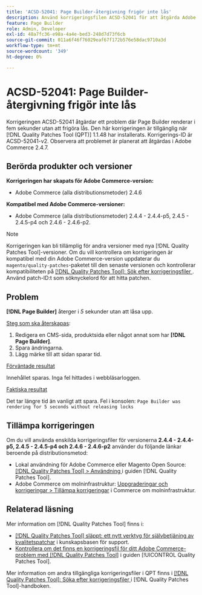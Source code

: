 ```yaml
---
title: 'ACSD-52041: Page Builder-återgivning frigör inte lås'
description: Använd korrigeringsfilen ACSD-52041 för att åtgärda Adobe Commerce-problemet där Page Builder renderar i fem sekunder utan att frigöra lås.
feature: Page Builder
role: Admin, Developer
exl-id: 48a7fc36-e98a-4a4e-bed3-248d7d73f6cb
source-git-commit: 011a6f46f76029eaf67f172b576e58dac9710a3d
workflow-type: tm+mt
source-wordcount: '349'
ht-degree: 0%

---
```


# ACSD-52041: Page Builder-återgivning frigör inte lås

Korrigeringen ACSD-52041 åtgärdar ett problem där Page Builder renderar i fem sekunder utan att frigöra lås. Den här korrigeringen är tillgänglig när [!DNL Quality Patches Tool (QPT)] 1.1.48 har installerats. Korrigerings-ID är ACSD-52041-v2. Observera att problemet är planerat att åtgärdas i Adobe Commerce 2.4.7.

## Berörda produkter och versioner

**Korrigeringen har skapats för Adobe Commerce-version:**

* Adobe Commerce (alla distributionsmetoder) 2.4.6

**Kompatibel med Adobe Commerce-versioner:**

* Adobe Commerce (alla distributionsmetoder) 2.4.4 - 2.4.4-p5, 2.4.5 - 2.4.5-p4 och 2.4.6 - 2.4.6-p2.



>[!NOTE]
>
>Korrigeringen kan bli tillämplig för andra versioner med nya [!DNL Quality Patches Tool]-versioner. Om du vill kontrollera om korrigeringen är kompatibel med din Adobe Commerce-version uppdaterar du `magento/quality-patches`-paketet till den senaste versionen och kontrollerar kompatibiliteten på [[!DNL Quality Patches Tool]: Sök efter korrigeringsfiler ](https://experienceleague.adobe.com/tools/commerce-quality-patches/index.html). Använd patch-ID:t som söknyckelord för att hitta patchen.


## Problem

**[!DNL Page Builder]** återger i *5* sekunder utan att låsa upp.

<u>Steg som ska återskapas</u>:

1. Redigera en CMS-sida, produktsida eller något annat som har **[!DNL Page Builder]**.
1. Spara ändringarna.
1. Lägg märke till att sidan sparar tid.

<u>Förväntade resultat</u>

Innehållet sparas. Inga fel hittades i webbläsarloggen.

<u>Faktiska resultat</u>

Det tar längre tid än vanligt att spara.
Fel i konsolen: ``Page Builder was rendering for 5 seconds without releasing locks``

## Tillämpa korrigeringen

Om du vill använda enskilda korrigeringsfiler för versionerna **2.4.4 - 2.4.4-p5, 2.4.5 - 2.4.5-p4 och 2.4.6 - 2.4.6-p2** använder du följande länkar beroende på distributionsmetod:

* Lokal användning för Adobe Commerce eller Magento Open Source: [[!DNL Quality Patches Tool] > Användning ](/help/tools/quality-patches-tool/usage.md) i guiden [!DNL Quality Patches Tool].
* Adobe Commerce om molninfrastruktur: [Uppgraderingar och korrigeringar > Tillämpa korrigeringar](https://experienceleague.adobe.com/docs/commerce-cloud-service/user-guide/develop/upgrade/apply-patches.html) i Commerce om molninfrastruktur.

## Relaterad läsning

Mer information om [!DNL Quality Patches Tool] finns i:

* [[!DNL Quality Patches Tool] släppt: ett nytt verktyg för självbetjäning av kvalitetspatchar](https://experienceleague.adobe.com/en/docs/commerce-operations/tools/quality-patches-tool/quality-patches-tool-to-self-serve-quality-patches) i kunskapsbasen för support.
* [Kontrollera om det finns en korrigeringsfil för ditt Adobe Commerce-problem med  [!DNL Quality Patches Tool]](/help/tools/quality-patches-tool/patches-available-in-qpt/check-patch-for-magento-issue-with-magento-quality-patches.md) i guiden [!UICONTROL Quality Patches Tool].


Mer information om andra tillgängliga korrigeringsfiler i QPT finns i [[!DNL Quality Patches Tool]: Söka efter korrigeringsfiler ](<https://experienceleague.adobe.com/tools/commerce-quality-patches/index.html>) i [!DNL Quality Patches Tool]-handboken.
